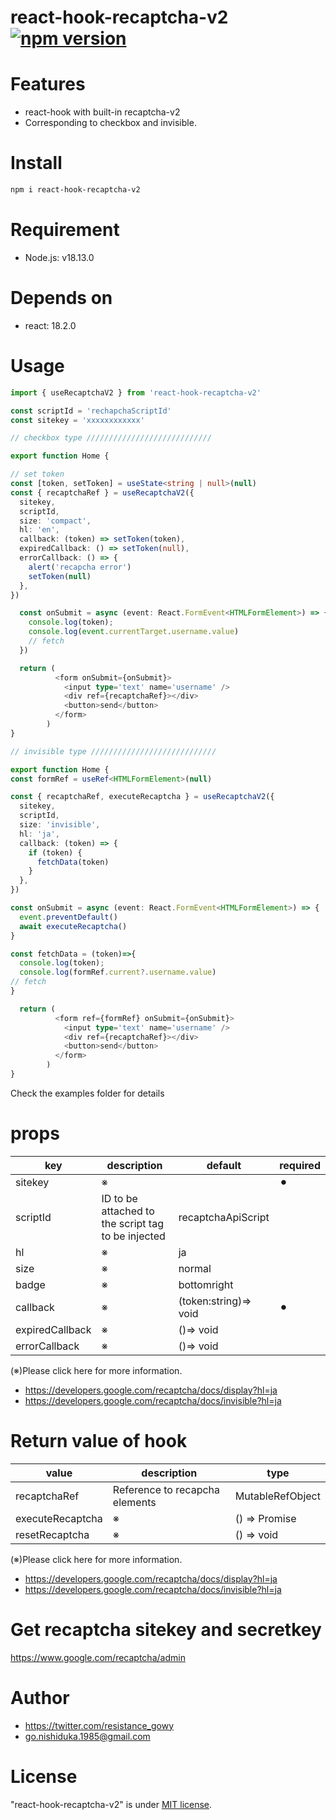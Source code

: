 # react-hook-recaptcha-v2 [![npm version](https://img.shields.io/npm/v/react-hook-recaptcha-v2.svg?style=flat)](https://www.npmjs.com/package/react-hook-recaptcha-v2)

# Features

- react-hook with built-in recaptcha-v2
- Corresponding to checkbox and invisible.

# Install

```bash
npm i react-hook-recaptcha-v2
```

# Requirement

- Node.js: v18.13.0

# Depends on

- react: 18.2.0

# Usage

```typescript
import { useRecaptchaV2 } from 'react-hook-recaptcha-v2'
```

```typescript
const scriptId = 'rechapchaScriptId'
const sitekey = 'xxxxxxxxxxxx'

// checkbox type ////////////////////////////

export function Home {

// set token
const [token, setToken] = useState<string | null>(null)
const { recaptchaRef } = useRecaptchaV2({
  sitekey,
  scriptId,
  size: 'compact',
  hl: 'en',
  callback: (token) => setToken(token),
  expiredCallback: () => setToken(null),
  errorCallback: () => {
    alert('recapcha error')
    setToken(null)
  },
})

  const onSubmit = async (event: React.FormEvent<HTMLFormElement>) => {
    console.log(token);
    console.log(event.currentTarget.username.value)
    // fetch
  })

  return (
          <form onSubmit={onSubmit}>
            <input type='text' name='username' />
            <div ref={recaptchaRef}></div>
            <button>send</button>
          </form>
        )
}

// invisible type ////////////////////////////

export function Home {
const formRef = useRef<HTMLFormElement>(null)

const { recaptchaRef, executeRecaptcha } = useRecaptchaV2({
  sitekey,
  scriptId,
  size: 'invisible',
  hl: 'ja',
  callback: (token) => {
    if (token) {
      fetchData(token)
    }
  },
})

const onSubmit = async (event: React.FormEvent<HTMLFormElement>) => {
  event.preventDefault()
  await executeRecaptcha()
}

const fetchData = (token)=>{
  console.log(token);
  console.log(formRef.current?.username.value)
// fetch
}

  return (
          <form ref={formRef} onSubmit={onSubmit}>
            <input type='text' name='username' />
            <div ref={recaptchaRef}></div>
            <button>send</button>
          </form>
        )
}


```

Check the examples folder for details

# props

| key             | description                                        | default               | required |
| --------------- | -------------------------------------------------- | --------------------- | -------- |
| sitekey         | ※                                                  |                       | ⚫︎      |
| scriptId        | ID to be attached to the script tag to be injected | recaptchaApiScript    |          |
| hl              | ※                                                  | ja                    |          |
| size            | ※                                                  | normal                |          |
| badge           | ※                                                  | bottomright           |          |
| callback        | ※                                                  | (token:string)=> void | ⚫︎      |
| expiredCallback | ※                                                  | ()=> void             |          |
| errorCallback   | ※                                                  | ()=> void             |          |

(※)Please click here for more information.

- https://developers.google.com/recaptcha/docs/display?hl=ja
- https://developers.google.com/recaptcha/docs/invisible?hl=ja

# Return value of hook

| value            | description                    | type                |
| ---------------- | ------------------------------ | ------------------- |
| recaptchaRef     | Reference to recapcha elements | MutableRefObject    |
| executeRecaptcha | ※                              | () => Promise<void> |
| resetRecaptcha   | ※                              | () => void          |

(※)Please click here for more information.

- https://developers.google.com/recaptcha/docs/display?hl=ja
- https://developers.google.com/recaptcha/docs/invisible?hl=ja

# Get recaptcha sitekey and secretkey

https://www.google.com/recaptcha/admin

# Author

- https://twitter.com/resistance_gowy
- go.nishiduka.1985@gmail.com

# License

"react-hook-recaptcha-v2" is under [MIT license](https://en.wikipedia.org/wiki/MIT_License).
